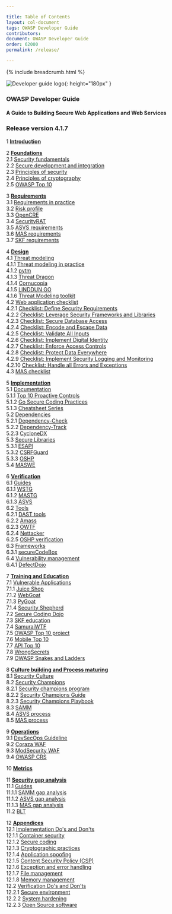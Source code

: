 ```yaml
---

title: Table of Contents
layout: col-document
tags: OWASP Developer Guide
contributors:
document: OWASP Developer Guide
order: 62000
permalink: /release/

---
```


{% include breadcrumb.html %}

![Developer guide logo](../assets/images/dg_logo.png "OWASP Developer Guide"){: height="180px" }

### OWASP Developer Guide

#### A Guide to Building Secure Web Applications and Web Services

### Release version 4.1.7

1 **[Introduction](03-introduction.md)**

2 **[Foundations](04-foundations/toc.md)**  
2.1 [Security fundamentals](04-foundations/01-security-fundamentals.md)  
2.2 [Secure development and integration](04-foundations/02-secure-development.md)  
2.3 [Principles of security](04-foundations/03-security-principles.md)  
2.4 [Principles of cryptography](04-foundations/04-crypto-principles.md)  
2.5 [OWASP Top 10](04-foundations/05-top-ten.md)  

3 **[Requirements](05-requirements/toc.md)**  
3.1 [Requirements in practice](05-requirements/01-requirements.md)  
3.2 [Risk profile](05-requirements/02-risk.md)  
3.3 [OpenCRE](05-requirements/03-opencre.md)  
3.4 [SecurityRAT](05-requirements/04-security-rat.md)  
3.5 [ASVS requirements](05-requirements/05-asvs.md)  
3.6 [MAS requirements](05-requirements/06-mas.md)  
3.7 [SKF requirements](05-requirements/07-skf.md)  

4 **[Design](06-design/toc.md)**  
4.1 [Threat modeling](06-design/01-threat-modeling/toc.md)  
4.1.1 [Threat modeling in practice](06-design/01-threat-modeling/01-threat-modeling.md)  
4.1.2 [pytm](06-design/01-threat-modeling/02-pytm.md)  
4.1.3 [Threat Dragon](06-design/01-threat-modeling/03-threat-dragon.md)  
4.1.4 [Cornucopia](06-design/01-threat-modeling/04-cornucopia.md)  
4.1.5 [LINDDUN GO](06-design/01-threat-modeling/05-linddun-go.md)  
4.1.6 [Threat Modeling toolkit](06-design/01-threat-modeling/06-toolkit.md)  
4.2 [Web application checklist](06-design/02-web-app-checklist/toc.md)  
4.2.1 [Checklist: Define Security Requirements](06-design/02-web-app-checklist/01-define-security-requirements.md)  
4.2.2 [Checklist: Leverage Security Frameworks and Libraries](06-design/02-web-app-checklist/02-frameworks-libraries.md)  
4.2.3 [Checklist: Secure Database Access](06-design/02-web-app-checklist/03-secure-database-access.md)  
4.2.4 [Checklist: Encode and Escape Data](06-design/02-web-app-checklist/04-encode-escape-data.md)  
4.2.5 [Checklist: Validate All Inputs](06-design/02-web-app-checklist/05-validate-inputs.md)  
4.2.6 [Checklist: Implement Digital Identity](06-design/02-web-app-checklist/06-digital-identity.md)  
4.2.7 [Checklist: Enforce Access Controls](06-design/02-web-app-checklist/07-access-controls.md)  
4.2.8 [Checklist: Protect Data Everywhere](06-design/02-web-app-checklist/08-protect-data.md)  
4.2.9 [Checklist: Implement Security Logging and Monitoring](06-design/02-web-app-checklist/09-logging-monitoring.md)  
4.2.10 [Checklist: Handle all Errors and Exceptions](06-design/02-web-app-checklist/10-handle-errors-exceptions.md)  
4.3 [MAS checklist](06-design/03-mas-checklist.md)  

5 **[Implementation](07-implementation/toc.md)**  
5.1 [Documentation](07-implementation/01-documentation/toc.md)  
5.1.1 [Top 10 Proactive Controls](07-implementation/01-documentation/01-proactive-controls.md)  
5.1.2 [Go Secure Coding Practices](07-implementation/01-documentation/02-go-scp.md)  
5.1.3 [Cheatsheet Series](07-implementation/01-documentation/03-cheatsheets.md)  
5.2 [Dependencies](07-implementation/02-dependencies/toc.md)  
5.2.1 [Dependency-Check](07-implementation/02-dependencies/01-dependency-check.md)  
5.2.2 [Dependency-Track](07-implementation/02-dependencies/02-dependency-track.md)  
5.2.3 [CycloneDX](07-implementation/02-dependencies/03-cyclonedx.md)  
5.3 [Secure Libraries](07-implementation/03-secure-libraries/toc.md)  
5.3.1 [ESAPI](07-implementation/03-secure-libraries/01-esapi.md)  
5.3.2 [CSRFGuard](07-implementation/03-secure-libraries/02-csrf-guard.md)  
5.3.3 [OSHP](07-implementation/03-secure-libraries/03-secure-headers.md)  
5.4 [MASWE](07-implementation/04-maswe.md)  

6 **[Verification](08-verification/toc.md)**  
6.1 [Guides](08-verification/01-guides/toc.md)  
6.1.1 [WSTG](08-verification/01-guides/01-wstg.md)  
6.1.2 [MASTG](08-verification/01-guides/02-mastg.md)  
6.1.3 [ASVS](08-verification/01-guides/03-asvs.md)  
6.2 [Tools](08-verification/02-tools/toc.md)  
6.2.1 [DAST tools](08-verification/02-tools/01-dast.md)  
6.2.2 [Amass](08-verification/02-tools/02-amass.md)  
6.2.3 [OWTF](08-verification/02-tools/03-owtf.md)  
6.2.4 [Nettacker](08-verification/02-tools/04-nettacker.md)  
6.2.5 [OSHP verification](08-verification/02-tools/05-secure-headers.md)  
6.3 [Frameworks](08-verification/03-frameworks/toc.md)  
6.3.1 [secureCodeBox](08-verification/03-frameworks/01-secure-codebox.md)  
6.4 [Vulnerability management](08-verification/04-vulnerability-management/toc.md)  
6.4.1 [DefectDojo](08-verification/04-vulnerability-management/01-defectdojo.md)  

7 **[Training and Education](09-training-education/toc.md)**  
7.1 [Vulnerable Applications](09-training-education/01-vulnerable-apps/toc.md)  
7.1.1 [Juice Shop](09-training-education/01-vulnerable-apps/01-juice-shop.md)  
7.1.2 [WebGoat](09-training-education/01-vulnerable-apps/02-webgoat.md)  
7.1.3 [PyGoat](09-training-education/01-vulnerable-apps/03-pygoat.md)  
7.1.4 [Security Shepherd](09-training-education/01-vulnerable-apps/04-security-shepherd.md)  
7.2 [Secure Coding Dojo](09-training-education/02-secure-coding-dojo.md)  
7.3 [SKF education](09-training-education/03-skf.md)  
7.4 [SamuraiWTF](09-training-education/04-samurai-wtf.md)  
7.5 [OWASP Top 10 project](09-training-education/05-top-ten.md)  
7.6 [Mobile Top 10](09-training-education/06-mobile-top-ten.md)  
7.7 [API Top 10](09-training-education/07-api-top-ten.md)  
7.8 [WrongSecrets](09-training-education/08-wrongsecrets.md)  
7.9 [OWASP Snakes and Ladders](09-training-education/09-snakes-ladders.md)  

8 **[Culture building and Process maturing](10-culture-process/toc.md)**  
8.1 [Security Culture](10-culture-process/01-security-culture.md)  
8.2 [Security Champions](10-culture-process/02-security-champions/toc.md)  
8.2.1 [Security champions program](10-culture-process/02-security-champions/01-security-champions-program.md)  
8.2.2 [Security Champions Guide](10-culture-process/02-security-champions/02-security-champions-guide.md)  
8.2.3 [Security Champions Playbook](10-culture-process/02-security-champions/03-security-champions-playbook.md)  
8.3 [SAMM](10-culture-process/03-samm.md)  
8.4 [ASVS process](10-culture-process/04-asvs.md)  
8.5 [MAS process](10-culture-process/05-mas.md)  

9 **[Operations](11-operations/toc.md)**  
9.1 [DevSecOps Guideline](11-operations/01-devsecops.md)  
9.2 [Coraza WAF](11-operations/02-coraza.md)  
9.3 [ModSecurity WAF](11-operations/03-modsecurity.md)  
9.4 [OWASP CRS](11-operations/04-crs.md)  

10 **[Metrics](12-metrics/toc.md)**  

11 **[Security gap analysis](13-security-gap-analysis/01-guides/toc.md)**  
11.1 [Guides](13-security-gap-analysis/01-guides/toc.md)  
11.1.1 [SAMM gap analysis](13-security-gap-analysis/01-guides/01-samm.md)  
11.1.2 [ASVS gap analysis](13-security-gap-analysis/01-guides/02-asvs.md)  
11.1.3 [MAS gap analysis](13-security-gap-analysis/01-guides/03-mas.md)  
11.2 [BLT](13-security-gap-analysis/02-blt.md)  

12 **[Appendices](14-appendices/toc.md)**  
12.1 [Implementation Do's and Don'ts](14-appendices/01-implementation-dos-donts/toc.md)  
12.1.1 [Container security](14-appendices/01-implementation-dos-donts/01-container-security.md)  
12.1.2 [Secure coding](14-appendices/01-implementation-dos-donts/02-secure-coding.md)  
12.1.3 [Cryptographic practices](14-appendices/01-implementation-dos-donts/03-cryptographic-practices.md)  
12.1.4 [Application spoofing](14-appendices/01-implementation-dos-donts/04-application-spoofing.md)  
12.1.5 [Content Security Policy (CSP)](14-appendices/01-implementation-dos-donts/05-content-security-policy.md)  
12.1.6 [Exception and error handling](14-appendices/01-implementation-dos-donts/06-exception-error-handling.md)  
12.1.7 [File management](14-appendices/01-implementation-dos-donts/07-file-management.md)  
12.1.8 [Memory management](14-appendices/01-implementation-dos-donts/08-memory-management.md)  
12.2 [Verification Do's and Don'ts](14-appendices/02-verification-dos-donts/toc.md)  
12.2.1 [Secure environment](14-appendices/02-verification-dos-donts/01-secure-environment.md)  
12.2.2 [System hardening](14-appendices/02-verification-dos-donts/02-system-hardening.md)  
12.2.3 [Open Source software](14-appendices/02-verification-dos-donts/03-open-source-software.md)  
